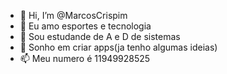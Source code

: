 - 👋 Hi, I’m @MarcosCrispim
- 👀 Eu amo esportes e tecnologia
- 🌱 Sou estudande de A e D de sistemas
- 💞️ Sonho em criar apps(ja tenho algumas ideias)
- 📫 Meu numero é 11949928525


